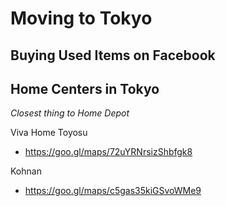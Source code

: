 # Moving to Tokyo

## Buying Used Items on Facebook

## Home Centers in Tokyo
_Closest thing to Home Depot_

Viva Home Toyosu
  * <https://goo.gl/maps/72uYRNrsizShbfgk8>

Kohnan
  * <https://goo.gl/maps/c5gas35kiGSvoWMe9>
